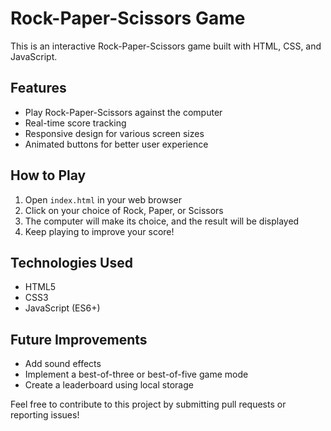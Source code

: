 # Rock-Paper-Scissors Game

This is an interactive Rock-Paper-Scissors game built with HTML, CSS, and JavaScript.

## Features

- Play Rock-Paper-Scissors against the computer
- Real-time score tracking
- Responsive design for various screen sizes
- Animated buttons for better user experience

## How to Play

1. Open `index.html` in your web browser
2. Click on your choice of Rock, Paper, or Scissors
3. The computer will make its choice, and the result will be displayed
4. Keep playing to improve your score!

## Technologies Used

- HTML5
- CSS3
- JavaScript (ES6+)

## Future Improvements

- Add sound effects
- Implement a best-of-three or best-of-five game mode
- Create a leaderboard using local storage

Feel free to contribute to this project by submitting pull requests or reporting issues!
